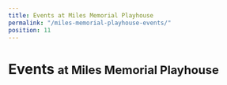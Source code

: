 ```yaml
---
title: Events at Miles Memorial Playhouse
permalink: "/miles-memorial-playhouse-events/"
position: 11
---
```


Events <small>at Miles Memorial Playhouse</small>
==========================================

<ol
  class="events"
  data-events-locations="Miles Memorial Playhouse">
</ol>
<script src="/assets/js/events.js"></script>
